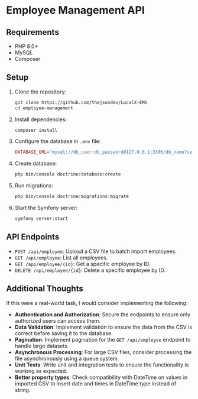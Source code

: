 # Employee Management API

## Requirements

- PHP 8.0+
- MySQL
- Composer

## Setup

1. Clone the repository:
    ```bash
    git clone https://github.com/thejsondev/LocalX-EMS
    cd employee-management
    ```

2. Install dependencies:
    ```bash
    composer install
    ```

3. Configure the database in `.env` file:
    ```ini
    DATABASE_URL="mysql://db_user:db_password@127.0.0.1:3306/db_name?serverVersion=8.0"
    ```
4. Create database:
    ```bash
    php bin/console doctrine:database:create
    ```
5. Run migrations:
    ```bash
    php bin/console doctrine:migrations:migrate
    ```

6. Start the Symfony server:
    ```bash
    symfony server:start
    ```

## API Endpoints

- `POST /api/employee`: Upload a CSV file to batch import employees.
- `GET /api/employee`: List all employees.
- `GET /api/employee/{id}`: Get a specific employee by ID.
- `DELETE /api/employee/{id}`: Delete a specific employee by ID.

## Additional Thoughts

If this were a real-world task, I would consider implementing the following:
- **Authentication and Authorization**: Secure the endpoints to ensure only authorized users can access them.
- **Data Validation**: Implement validation to ensure the data from the CSV is correct before saving it to the database.
- **Pagination**: Implement pagination for the `GET /api/employee` endpoint to handle large datasets.
- **Asynchronous Processing**: For large CSV files, consider processing the file asynchronously using a queue system.
- **Unit Tests**: Write unit and integration tests to ensure the functionality is working as expected.
- **Better property types**: Check compatibility with DateTime on values in imported CSV to insert date and times in DateTime type instead of string. 
